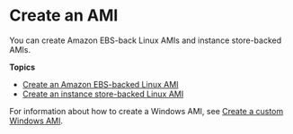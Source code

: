 # Create an AMI<a name="create-ami"></a>

You can create Amazon EBS\-back Linux AMIs and instance store\-backed AMIs\.

**Topics**
+ [Create an Amazon EBS\-backed Linux AMI](creating-an-ami-ebs.md)
+ [Create an instance store\-backed Linux AMI](creating-an-ami-instance-store.md)

For information about how to create a Windows AMI, see [Create a custom Windows AMI](https://docs.aws.amazon.com/AWSEC2/latest/WindowsGuide/Creating_EBSbacked_WinAMI.html)\.